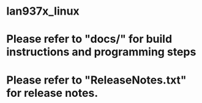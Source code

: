 # lan937x_linux
# Please refer to "docs/" for build instructions and programming steps

# Please refer to "ReleaseNotes.txt" for release notes.
